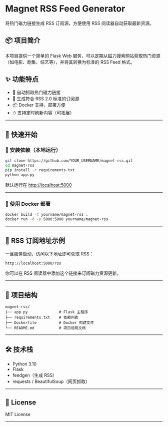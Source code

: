 # Magnet RSS Feed Generator

将热门磁力链接生成 RSS 订阅源，方便使用 RSS 阅读器自动获取最新资源。

## 📦 项目简介

本项目提供一个简单的 Flask Web 服务，可以定期从磁力搜索网站获取热门资源（如电影、剧集、综艺等），并将其转换为标准的 RSS Feed 格式。

## ✨ 功能特点

- 🧲 自动抓取热门磁力链接
- 📰 生成符合 RSS 2.0 标准的订阅源
- 📦 Docker 支持，部署方便
- ⏱ 支持定时刷新内容（可拓展）

---

## 🚀 快速开始

### 🔧 安装依赖（本地运行）

```bash
git clone https://github.com/YOUR_USERNAME/magnet-rss.git
cd magnet-rss
pip install -r requirements.txt
python app.py
````

默认运行在 [http://localhost:5000](http://localhost:5000)

---

### 🐳 使用 Docker 部署

```bash
docker build -t yourname/magnet-rss .
docker run -d -p 5000:5000 yourname/magnet-rss
```

---

## 📡 RSS 订阅地址示例

一旦服务启动，访问以下地址即可获取 RSS：

```
http://localhost:5000/rss
```

你可以在 RSS 阅读器中添加这个链接来订阅磁力资源更新。

---

## 📁 项目结构

```
magnet-rss/
├── app.py              # Flask 主程序
├── requirements.txt    # 依赖列表
├── Dockerfile          # Docker 构建文件
└── README.md           # 项目说明文档
```

---

## 🛠 技术栈

* Python 3.10
* Flask
* feedgen（生成 RSS）
* requests / BeautifulSoup（网页抓取）

---

## 📄 License

MIT License

---
